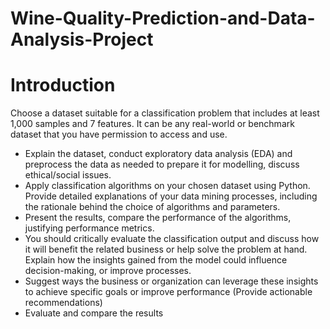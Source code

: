 # Wine-Quality-Prediction-and-Data-Analysis-Project

# Introduction
Choose a dataset suitable for a classification problem that includes at least 1,000 samples and 7 features. It can be any real-world or benchmark dataset that you have permission to access and use.
* Explain the dataset, conduct exploratory data analysis (EDA) and preprocess the data as needed to prepare it for modelling, discuss ethical/social issues.
* Apply classification algorithms on your chosen dataset using Python. Provide detailed explanations of your data mining processes, including the rationale behind the choice of algorithms and parameters.
* Present the results, compare the performance of the algorithms, justifying performance metrics. 
* You should critically evaluate the classification output and discuss how it will benefit the related business or help solve the problem at hand. Explain how the insights gained from the model could influence decision-making, or improve processes.
* Suggest ways the business or organization can leverage these insights to achieve specific goals or improve performance (Provide actionable recommendations)
* Evaluate and compare the results
